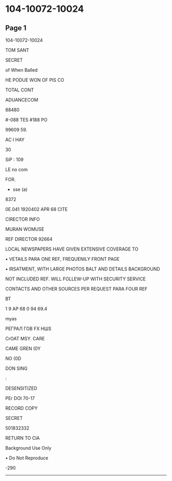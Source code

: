 # 104-10072-10024

## Page 1

104-10072-10024

TOM SANT

SECRET

of When Balled

HE PODUE WON OF PIS CO

TOTAL CONT

ADUANCECOM

88480

#-088 TES #188 PO

99609 59.

AC I HAY

30

SiP : 109

LE no com

FOR.

- sse (a)

8372

0E.041 1920402 APR 68 CITE

CIRECTOR INFO

MURAN WOMUSE

REF DIRECTOR 92664

LOCAL NEWSPAPERS HAVE GIVEN EXTENSIVE COVERAGE TO

• VETAILS PARA ONE REF, FREQUENILY FRONT PAGE

• IRSATMENT, WITH LARGE PHOTOS BALT AND DETAILS BACKGROUND

NOT INCLUDED REF. WILL FOLLEW-UP WITH SECURITY SERVICE

CONTACTS AND OTHER SOURCES PER REQUEST PARA FOUR REF

BT

1 9 AP 68 0 94 69.4

myas

РЕГРАЛ ГОВ FX НШS

CrOAT MSY. CARE

CAME GREN (0Y

NO (0D

DON SING

:

DESENSITIZED

PEr DOI 70-17

RECORD COPY

SECRET

501832332

RETURN TO CIA

Background Use Only

• Do Not Reproduce

-290

---


